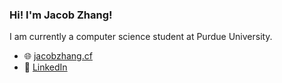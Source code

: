 ### Hi! I'm Jacob Zhang!

I am currently a computer science student at Purdue University. 

- :globe_with_meridians: [jacobzhang.cf](https://jacobzhang.cf)
- :page_facing_up: [LinkedIn](https://www.linkedin.com/in/jacob-z-2ba129133/)

<!--
**Jsbbvk/Jsbbvk** is a ✨ _special_ ✨ repository because its `README.md` (this file) appears on your GitHub profile.

Here are some ideas to get you started:

- 🔭 I’m currently working on ...
- 🌱 I’m currently learning ...
- 👯 I’m looking to collaborate on ...
- 🤔 I’m looking for help with ...
- 💬 Ask me about ...
- 📫 How to reach me: ...
- 😄 Pronouns: ...
- ⚡ Fun fact: ...
-->

